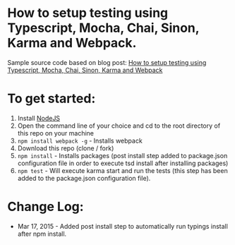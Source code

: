 # How to setup testing using Typescript, Mocha, Chai, Sinon, Karma and Webpack.

Sample source code based on blog post: [How to setup testing using Typescript, Mocha, Chai, Sinon, Karma and Webpack](http://templecoding.com/blog/2016/02/02/how-to-setup-testing-using-typescript-mocha-chai-sinon-karma-and-webpack/)

# To get started:  

1. Install [NodeJS](http://www.nodejs.org)
2. Open the command line of your choice and cd to the root directory of this repo on your machine
3. `npm install webpack -g` - Installs webpack
4. Download this repo (clone / fork)
5. `npm install` - Installs packages (post install step added to package.json configuration file in order to execute tsd install after installing packages)
6. `npm test` - Will execute karma start and run the tests (this step has been added to the package.json configuration file).

# Change Log:  

- Mar 17, 2015 - Added post install step to automatically run typings install after npm install.
